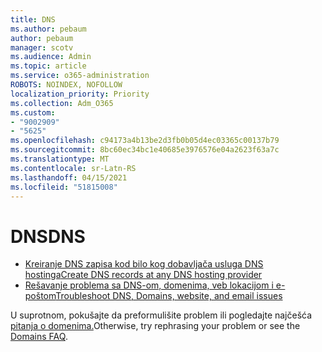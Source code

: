 ```yaml
---
title: DNS
ms.author: pebaum
author: pebaum
manager: scotv
ms.audience: Admin
ms.topic: article
ms.service: o365-administration
ROBOTS: NOINDEX, NOFOLLOW
localization_priority: Priority
ms.collection: Adm_O365
ms.custom:
- "9002909"
- "5625"
ms.openlocfilehash: c94173a4b13be2d3fb0b05d4ec03365c00137b79
ms.sourcegitcommit: 8bc60ec34bc1e40685e3976576e04a2623f63a7c
ms.translationtype: MT
ms.contentlocale: sr-Latn-RS
ms.lasthandoff: 04/15/2021
ms.locfileid: "51815008"
---
```

# <a name="dns"></a><span data-ttu-id="8643f-102">DNS</span><span class="sxs-lookup"><span data-stu-id="8643f-102">DNS</span></span>

- [<span data-ttu-id="8643f-103">Kreiranje DNS zapisa kod bilo kog dobavljača usluga DNS hostinga</span><span class="sxs-lookup"><span data-stu-id="8643f-103">Create DNS records at any DNS hosting provider</span></span>](https://docs.microsoft.com/microsoft-365/admin/get-help-with-domains/create-dns-records-at-any-dns-hosting-provider?view=o365-worldwide)
- [<span data-ttu-id="8643f-104">Rešavanje problema sa DNS-om, domenima, veb lokacijom i e-poštom</span><span class="sxs-lookup"><span data-stu-id="8643f-104">Troubleshoot DNS, Domains, website, and email issues</span></span>](https://docs.microsoft.com/microsoft-365/admin/get-help-with-domains/find-and-fix-issues?view=o365-worldwide)

<span data-ttu-id="8643f-105">U suprotnom, pokušajte da preformulišite problem ili pogledajte najčešća [pitanja o domenima.](https://docs.microsoft.com/microsoft-365/admin/setup/domains-faq?view=o365-worldwide)</span><span class="sxs-lookup"><span data-stu-id="8643f-105">Otherwise, try rephrasing your problem or see the [Domains FAQ](https://docs.microsoft.com/microsoft-365/admin/setup/domains-faq?view=o365-worldwide).</span></span>
